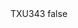 <?xml version="1.0" encoding="UTF-8"?>
<CustomMetadata xmlns="http://soap.sforce.com/2006/04/metadata">
    <label>TXU343</label>
    <protected>false</protected>
</CustomMetadata>
